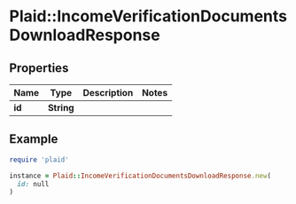 # Plaid::IncomeVerificationDocumentsDownloadResponse

## Properties

| Name | Type | Description | Notes |
| ---- | ---- | ----------- | ----- |
| **id** | **String** |  |  |

## Example

```ruby
require 'plaid'

instance = Plaid::IncomeVerificationDocumentsDownloadResponse.new(
  id: null
)
```

